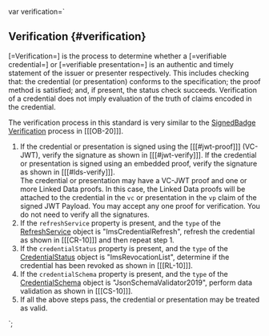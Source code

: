 var verification=`

## Verification {#verification}

[=Verification=] is the process to determine whether a [=verifiable credential=] or [=verifiable presentation=] is an authentic and timely statement of the issuer or presenter respectively. This includes checking that: the credential (or presentation) conforms to the specification; the proof method is satisfied; and, if present, the status check succeeds. Verification of a credential does not imply evaluation of the truth of claims encoded in the credential.

The verification process in this standard is very similar to the [SignedBadge Verification](https://www.imsglobal.org/sites/default/files/Badges/OBv2p0Final/index.html#SignedBadge) process in [[[OB-20]]].

1. If the credential or presentation is signed using the [[[#jwt-proof]]] (VC-JWT), verify the signature as shown in [[[#jwt-verify]]]. If the credential or presentation is signed using an embedded proof, verify the signature as shown in [[[#lds-verify]]].
   <div class="note">
    The credential or presentation may have a VC-JWT proof and one or more Linked Data proofs. In this case, the Linked Data proofs will be attached to the credential in the <code>vc</code> or presentation in the <code>vp</code> claim of the signed JWT Payload. You may accept any one proof for verification. You do not need to verify all the signatures.
   </div>
1. If the <code>refreshService</code> property is present, and the <code>type</code> of the <a href="#refreshservice">RefreshService</a> object is "ImsCredentialRefresh", refresh the credential as shown in [[[CR-10]]] and then repeat step 1.
1. If the <code>credentialStatus</code> property is present, and the <code>type</code> of the <a href="#credentialstatus">CredentialStatus</a> object is "ImsRevocationList", determine if the credential has been revoked as shown in [[[RL-10]]].
1. If the <code>credentialSchema</code> property is present, and the <code>type</code> of the <a href="#credentialschema">CredentialSchema</a> object is "JsonSchemaValidator2019", perform data validation as shown in [[[CS-10]]].
1. If all the above steps pass, the credential or presentation may be treated as valid.

`;
